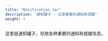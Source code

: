 ```yaml
---
title: "Notification Jar"
description: "通知罐子 - 记录重要的通知和提醒"
weight: 1
---
```


这里是通知罐子，存放各种重要的通知和提醒信息。
